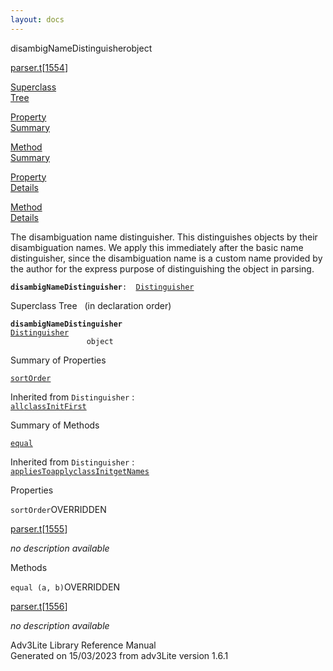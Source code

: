 ```yaml
---
layout: docs
---
```

<span class="title">disambigNameDistinguisher</span><span class="type">object</span>

[parser.t](../file/parser.t.html)\[[1554](../source/parser.t.html#1554)\]

[Superclass  
Tree](#_SuperClassTree_)

[Property  
Summary](#_PropSummary_)

[Method  
Summary](#_MethodSummary_)

[Property  
Details](#_Properties_)

[Method  
Details](#_Methods_)

<div class="fdesc">

The disambiguation name distinguisher. This distinguishes objects by
their disambiguation names. We apply this immediately after the basic
name distinguisher, since the disambiguation name is a custom name
provided by the author for the express purpose of distinguishing the
object in parsing.

**`disambigNameDistinguisher`**` :   `[`Distinguisher`](../object/Distinguisher.html)

</div>

<span id="_SuperClassTree_"></span>

<div class="mjhd">

<span class="hdln">Superclass Tree</span>   (in declaration order)

</div>

**`disambigNameDistinguisher`**  
[`Distinguisher`](../object/Distinguisher.html)  
`                 object`  
<span id="_PropSummary_"></span>

<div class="mjhd">

<span class="hdln">Summary of Properties</span>  

</div>

[`sortOrder`](#sortOrder)

Inherited from `Distinguisher` :  
[`all`](../object/Distinguisher.html#all)[`classInitFirst`](../object/Distinguisher.html#classInitFirst)

<span id="_MethodSummary_"></span>

<div class="mjhd">

<span class="hdln">Summary of Methods</span>  

</div>

[`equal`](#equal)

Inherited from `Distinguisher` :  
[`appliesTo`](../object/Distinguisher.html#appliesTo)[`apply`](../object/Distinguisher.html#apply)[`classInit`](../object/Distinguisher.html#classInit)[`getNames`](../object/Distinguisher.html#getNames)

<span id="_Properties_"></span>

<div class="mjhd">

<span class="hdln">Properties</span>  

</div>

<span id="sortOrder"></span>

`sortOrder`<span class="rem">OVERRIDDEN</span>

[parser.t](../file/parser.t.html)\[[1555](../source/parser.t.html#1555)\]

<div class="desc">

*no description available*

</div>

<span id="_Methods_"></span>

<div class="mjhd">

<span class="hdln">Methods</span>  

</div>

<span id="equal"></span>

`equal (a, b)`<span class="rem">OVERRIDDEN</span>

[parser.t](../file/parser.t.html)\[[1556](../source/parser.t.html#1556)\]

<div class="desc">

*no description available*

</div>

<div class="ftr">

Adv3Lite Library Reference Manual  
Generated on 15/03/2023 from adv3Lite version 1.6.1

</div>
